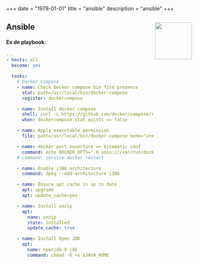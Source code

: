 +++ 
date = "1979-01-01"
title = "ansible"
description = "ansible"
+++


<h2 id=Ansible>Ansible
<img src="https://upload.wikimedia.org/wikipedia/fr/4/4b/Ansible_logo.png" height="100" width="100" align="right">
</h2>

#### Ex de playbook:

```yml
---
- hosts: all
  become: yes

  tasks:
    # Docker Compose
    - name: Check Docker compose bin file presence
      stat: path=/usr/local/bin/docker-compose
      register: dockercompose

    - name: Install docker compose
      shell: curl -L https://github.com/docker/compose/releases/download/1.5.2/docker-compose-`uname -s`-`uname -m` > /usr/local/bin/docker-compose
      when: dockercompose.stat.exists == false

    - name: Apply executable permission
      file: path=/usr/local/bin/docker-compose mode="u+x,g+x"

    - name: docker port ouverture => kitematic conf
      command: echo DOCKER_OPTS="-H unix:///var/run/docker.sock -H tcp://0.0.0.0:2375" > /etc/default/docker
    # command: service docker restart

    - name: Enable i386 architecture
      command: dpkg --add-architecture i386

    - name: Ensure apt cache is up to date
      apt: upgrade
      apt: update_cache=yes

    - name: Install unzip
      apt:
        name: unzip
        state: installed
        update_cache: true

    - name: Install Open JDK
      apt:
        name: openjdk-8-jdk
        command: chmod -R +x $JAVA_HOME
```

